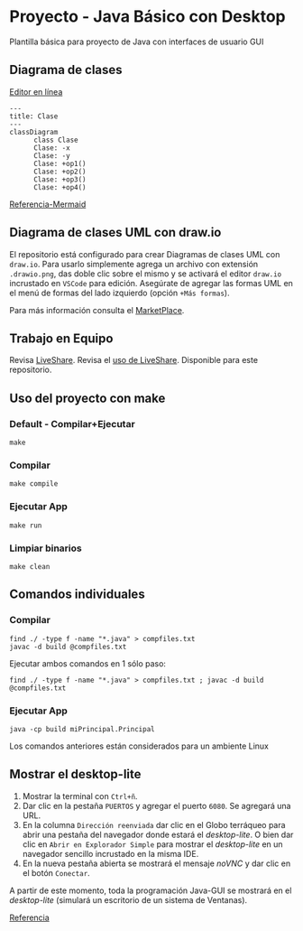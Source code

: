 # Proyecto - Java Básico con Desktop 

Plantilla básica para proyecto de Java con interfaces de usuario GUI

## Diagrama de clases
[Editor en línea](https://mermaid.live/)
```mermaid
---
title: Clase
---
classDiagram
      class Clase
      Clase: -x
      Clase: -y
      Clase: +op1()
      Clase: +op2()
      Clase: +op3()
      Clase: +op4()
```
[Referencia-Mermaid](https://mermaid.js.org/syntax/classDiagram.html)

## Diagrama de clases UML con draw.io
El repositorio está configurado para crear Diagramas de clases UML con ```draw.io```. Para usarlo simplemente agrega un archivo con extensión ```.drawio.png```, das doble clic sobre el mismo y se activará el editor ```draw.io``` incrustado en ```VSCode``` para edición. Asegúrate de agregar las formas UML en el menú de formas del lado izquierdo (opción ```+Más formas```).

Para más información consulta el [MarketPlace](https://marketplace.visualstudio.com/items?itemName=hediet.vscode-drawio).


## Trabajo en Equipo

Revisa [LiveShare](https://youtu.be/9QXwSg9-2qQ). Revisa el [uso de LiveShare](https://www.youtube.com/watch?v=nj535VbE9pQ). Disponible para este repositorio.

## Uso del proyecto con make

### Default - Compilar+Ejecutar
```
make
```
### Compilar
```
make compile
```
### Ejecutar App
```
make run
```
### Limpiar binarios
```
make clean
```
## Comandos individuales
### Compilar

```
find ./ -type f -name "*.java" > compfiles.txt
javac -d build @compfiles.txt
```
Ejecutar ambos comandos en 1 sólo paso:

```
find ./ -type f -name "*.java" > compfiles.txt ; javac -d build @compfiles.txt
```
### Ejecutar App
```
java -cp build miPrincipal.Principal
```
Los comandos anteriores están considerados para un ambiente Linux

## Mostrar el desktop-lite

1. Mostrar la terminal con `Ctrl+ñ`.
2. Dar clic en la pestaña ```PUERTOS``` y agregar el puerto ```6080```. Se agregará una URL.
3. En la columna ```Dirección reenviada``` dar clic en el Globo terráqueo para abrir una pestaña del navegador donde estará el *desktop-lite*. O bien dar clic en ```Abrir en Explorador Simple``` para mostrar el *desktop-lite* en un navegador sencillo incrustado en la misma IDE.
4. En la nueva pestaña abierta se mostrará el mensaje *noVNC* y dar clic en el botón ```Conectar```.


A partir de este momento, toda la programación Java-GUI se mostrará en el *desktop-lite* (simulará un escritorio de un sistema de Ventanas).

[Referencia](https://github.com/devcontainers/features/tree/main/src/desktop-lite)
